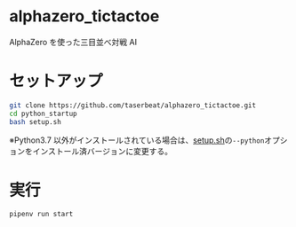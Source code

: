 # alphazero_tictactoe

AlphaZero を使った三目並べ対戦 AI

# セットアップ

```bash
git clone https://github.com/taserbeat/alphazero_tictactoe.git
cd python_startup
bash setup.sh
```

※Python3.7 以外がインストールされている場合は、[setup.sh](./setup.sh)の`--python`オプションをインストール済バージョンに変更する。

# 実行

```bash
pipenv run start
```
